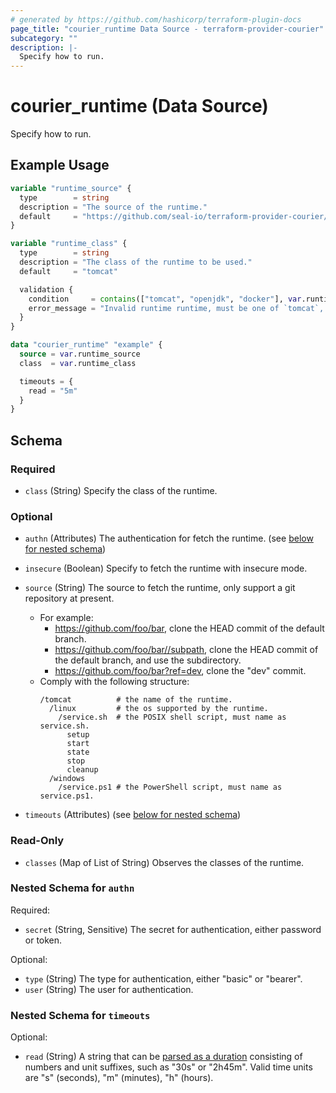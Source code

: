 ```yaml
---
# generated by https://github.com/hashicorp/terraform-plugin-docs
page_title: "courier_runtime Data Source - terraform-provider-courier"
subcategory: ""
description: |-
  Specify how to run.
---
```


# courier_runtime (Data Source)

Specify how to run.

## Example Usage

```terraform
variable "runtime_source" {
  type        = string
  description = "The source of the runtime."
  default     = "https://github.com/seal-io/terraform-provider-courier//pkg/runtime/source_builtin?ref=v0.0.4"
}

variable "runtime_class" {
  type        = string
  description = "The class of the runtime to be used."
  default     = "tomcat"

  validation {
    condition     = contains(["tomcat", "openjdk", "docker"], var.runtime_class)
    error_message = "Invalid runtime runtime, must be one of `tomcat`, `openjdk` or `docker`."
  }
}

data "courier_runtime" "example" {
  source = var.runtime_source
  class  = var.runtime_class

  timeouts = {
    read = "5m"
  }
}
```

<!-- schema generated by tfplugindocs -->
## Schema

### Required

- `class` (String) Specify the class of the runtime.

### Optional

- `authn` (Attributes) The authentication for fetch the runtime. (see [below for nested schema](#nestedatt--authn))
- `insecure` (Boolean) Specify to fetch the runtime with insecure mode.
- `source` (String) The source to fetch the runtime, 
only support a git repository at present.

  - For example:
    - https://github.com/foo/bar, clone the HEAD commit of the default branch.
    - https://github.com/foo/bar//subpath, clone the HEAD commit of the default branch, 
      and use the subdirectory.
    - https://github.com/foo/bar?ref=dev, clone the "dev" commit.
  - Comply with the following structure:
    ```
    /tomcat     	 # the name of the runtime.
      /linux         # the os supported by the runtime.
        /service.sh  # the POSIX shell script, must name as service.sh.
          setup
          start
          state
          stop
          cleanup
      /windows
        /service.ps1 # the PowerShell script, must name as service.ps1.
    ```
- `timeouts` (Attributes) (see [below for nested schema](#nestedatt--timeouts))

### Read-Only

- `classes` (Map of List of String) Observes the classes of the runtime.

<a id="nestedatt--authn"></a>
### Nested Schema for `authn`

Required:

- `secret` (String, Sensitive) The secret for authentication, either password or token.

Optional:

- `type` (String) The type for authentication, either "basic" or "bearer".
- `user` (String) The user for authentication.


<a id="nestedatt--timeouts"></a>
### Nested Schema for `timeouts`

Optional:

- `read` (String) A string that can be [parsed as a duration](https://pkg.go.dev/time#ParseDuration) consisting of numbers and unit suffixes, such as "30s" or "2h45m". Valid time units are "s" (seconds), "m" (minutes), "h" (hours).


